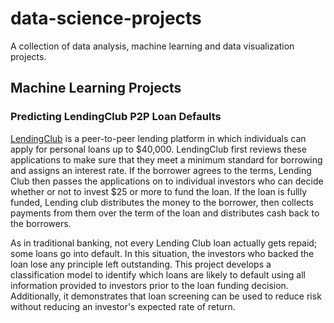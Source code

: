 # data-science-projects
A collection of data analysis, machine learning and data visualization projects.

## Machine Learning Projects

### Predicting LendingClub P2P Loan Defaults

[LendingClub](https://www.lendingclub.com/) is a peer-to-peer lending platform in which individuals can apply for personal loans up to $40,000. LendingClub first reviews these applications to make sure that they meet a minimum standard for borrowing and assigns an interest rate. If the borrower agrees to the terms, Lending Club then passes the applications on to individual investors who can decide whether or not to invest $25 or more to fund the loan. If the loan is fullly funded, Lending club distributes the money to the borrower, then collects payments from them over the term of the loan and distributes cash back to the borrowers.

As in traditional banking, not every Lending Club loan actually gets repaid; some loans go into default. In this situation, the investors who backed the loan lose any principle left outstanding. This project develops a classification model to identify which loans are likely to default using all information provided to investors prior to the loan funding decision. Additionally, it demonstrates that loan screening can be used to reduce risk without reducing an investor's expected rate of return.


